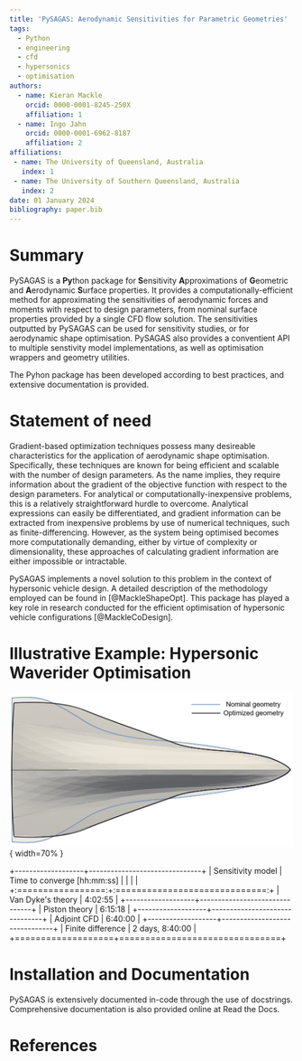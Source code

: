 ```yaml
---
title: 'PySAGAS: Aerodynamic Sensitivities for Parametric Geometries'
tags:
  - Python
  - engineering
  - cfd
  - hypersonics
  - optimisation
authors:
  - name: Kieran Mackle
    orcid: 0000-0001-8245-250X
    affiliation: 1
  - name: Ingo Jahn
    orcid: 0000-0001-6962-8187
    affiliation: 2
affiliations:
 - name: The University of Queensland, Australia
   index: 1
 - name: The University of Southern Queensland, Australia
   index: 2
date: 01 January 2024
bibliography: paper.bib
---
```



# Summary

PySAGAS is a **Py**thon package for **S**ensitivity **A**pproximations of **G**eometric and **A**erodynamic **S**urface properties. 
It provides a computationally-efficient method for approximating the sensitivities of aerodynamic forces and moments with respect to design parameters, from nominal surface properties provided by a single CFD flow solution.
The sensitivities outputted by PySAGAS can be used for sensitivity studies, or for aerodynamic shape optimisation.
PySAGAS also provides a conventient API to multiple senstivity model implementations, as well as optimisation wrappers and geometry utilities.

The Pyhon package has been developed according to best practices, and extensive documentation is provided.

# Statement of need

Gradient-based optimization techniques possess many desireable characteristics for the application of aerodynamic shape optimisation.
Specifically, these techniques are known for being efficient and scalable with the number of design parameters.
As the name implies, they require information about the gradient of the objective function with respect to the design parameters.
For analytical or computationally-inexpensive problems, this is a relatively straightforward hurdle to overcome.
Analytical expressions can easily be differentiated, and gradient information can be extracted from inexpensive problems by use of numerical techniques, such as finite-differencing.
However, as the system being optimised becomes more computationally demanding, either by virtue of complexity or dimensionality, these approaches of calculating gradient information are either impossible or intractable.

PySAGAS implements a novel solution to this problem in the context of hypersonic vehicle design.
A detailed description of the methodology employed can be found in [@MackleShapeOpt].
This package has played a key role in research conducted for the efficient optimisation of hypersonic vehicle configurations [@MackleCoDesign].


# Illustrative Example: Hypersonic Waverider Optimisation

![Shape optimised hypersonic waverider using *PySAGAS*.](vd-optimised-outlined.png){ width=70% }

+-------------------+-------------------------------+
| Sensitivity model | Time to converge [hh:mm:ss]   |
|                   |                               |
+:=================:+:=============================:+
| Van Dyke's theory |           4:02:55             |
+-------------------+-------------------------------+
| Piston theory     |           6:15:18             |
+-------------------+-------------------------------+
| Adjoint CFD       |           6:40:00             |
+-------------------+-------------------------------+
| Finite difference |       2 days, 8:40:00         |
+===================+===============================+


# Installation and Documentation

PySAGAS is extensively documented in-code through the use of docstrings.
Comprehensive documentation is also provided online at Read the Docs.


# References
